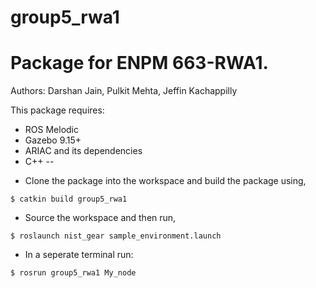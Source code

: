 # group5_rwa1
# Package for ENPM 663-RWA1. 

Authors:
Darshan Jain, Pulkit Mehta, Jeffin Kachappilly

This package requires:
* ROS Melodic
* Gazebo 9.15+
* ARIAC and its dependencies 
* C++
--

- Clone the package into the workspace and build the package using,
```
$ catkin build group5_rwa1
```

- Source the workspace and then run,
```
$ roslaunch nist_gear sample_environment.launch 
```

- In a seperate terminal run:
```
$ rosrun group5_rwa1 My_node
```
